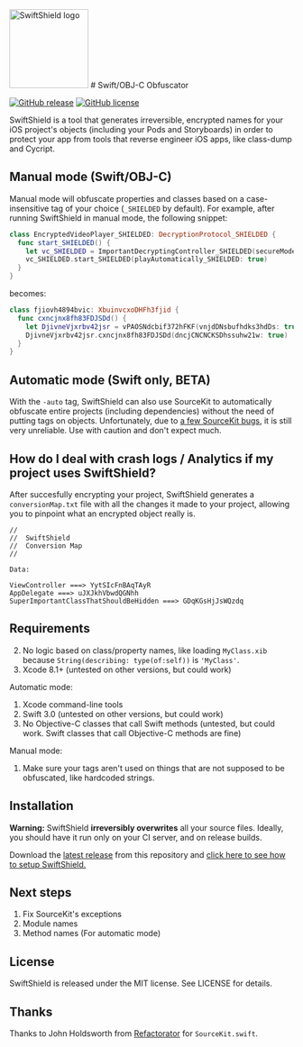 <img src="http://i.imgur.com/0ksj7Gh.png" alt="SwiftShield logo" height="140" >
# Swift/OBJ-C Obfuscator

[![GitHub release](https://img.shields.io/github/tag/rockbruno/swiftshield.svg)](https://github.com/rockbruno/swiftshield/releases)
[![GitHub license](https://img.shields.io/badge/license-MIT-lightgrey.svg)](https://raw.githubusercontent.com/rockbruno/swiftshield/master/LICENSE)

SwiftShield is a tool that generates irreversible, encrypted names for your iOS project's objects (including your Pods and Storyboards) in order to protect your app from tools that reverse engineer iOS apps, like class-dump and Cycript.


## Manual mode (Swift/OBJ-C)

Manual mode will obfuscate properties and classes based on a case-insensitive tag of your choice (`_SHIELDED` by default). For example, after running SwiftShield in manual mode, the following snippet:
```swift
class EncryptedVideoPlayer_SHIELDED: DecryptionProtocol_SHIELDED {
  func start_SHIELDED() {
    let vc_SHIELDED = ImportantDecryptingController_SHIELDED(secureMode_SHIELDED: true)
    vc_SHIELDED.start_SHIELDED(playAutomatically_SHIELDED: true)
  }
}
```
becomes:
```swift
class fjiovh4894bvic: XbuinvcxoDHFh3fjid {
  func cxncjnx8fh83FDJSDd() {
    let DjivneVjxrbv42jsr = vPAOSNdcbif372hFKF(vnjdDNsbufhdks3hdDs: true)
    DjivneVjxrbv42jsr.cxncjnx8fh83FDJSDd(dncjCNCNCKSDhssuhw21w: true)
  }
}
```


## Automatic mode (Swift only, BETA)

With the `-auto` tag, SwiftShield can also use SourceKit to automatically obfuscate entire projects (including dependencies) without the need of putting tags on objects. Unfortunately, due to [a few SourceKit bugs](https://github.com/rockbruno/swiftshield/blob/sourcekit/SOURCEKITISSUES.md), it is still very unreliable. Use with caution and don't expect much.


## How do I deal with crash logs / Analytics if my project uses SwiftShield?

After succesfully encrypting your project, SwiftShield generates a `conversionMap.txt` file with all the changes it made to your project, allowing you to pinpoint what an encrypted object really is.
````
//
//  SwiftShield
//  Conversion Map
//

Data:

ViewController ===> YytSIcFnBAqTAyR
AppDelegate ===> uJXJkhVbwdQGNhh
SuperImportantClassThatShouldBeHidden ===> GDqKGsHjJsWQzdq
````


## Requirements

2. No logic based on class/property names, like loading `MyClass.xib` because `String(describing: type(of:self))` is `'MyClass'`.
3. Xcode 8.1+ (untested on other versions, but could work)

Automatic mode:

1. Xcode command-line tools
2. Swift 3.0 (untested on other versions, but could work)
3. No Objective-C classes that call Swift methods (untested, but could work. Swift classes that call Objective-C methods are fine)

Manual mode:

1. Make sure your tags aren't used on things that are not supposed to be obfuscated, like hardcoded strings.


## Installation

**Warning:** SwiftShield **irreversibly overwrites** all your source files. Ideally, you should have it run only on your CI server, and on release builds.

Download the [latest release](https://github.com/rockbruno/swiftshield/releases) from this repository and [click here to see how to setup SwiftShield.](https://github.com/rockbruno/swiftshield/blob/sourcekit/USAGE.md)


## Next steps

1. Fix SourceKit's exceptions
2. Module names
3. Method names (For automatic mode)


## License

SwiftShield is released under the MIT license. See LICENSE for details.


## Thanks

Thanks to John Holdsworth from [Refactorator](https://github.com/johnno1962/Refactorator) for `SourceKit.swift`.

